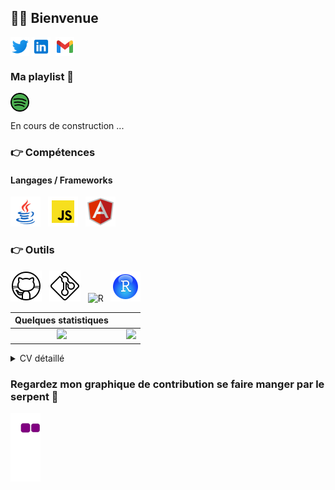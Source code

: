 ## :woman_cartwheeling: Bienvenue

<p align="left">
<a href="https://twitter.com/SimonetLa3" target="blank"><img align="center" src="Icon/twitter.png" title = "Twitter" alt="" height="30" /></a>
<a href="www.linkedin.com/in/léa-simonet-884615172" target="blank"><img align="center" src="Icon/linkedin.png" alt="" height="30" /></a>
<a href="http://instagram.com/sim6.photos" target="blank"><img align="center" src="https://github.com/mishmanners/MishManners/blob/master/socials/instagram.png" alt="" height="30" /></a>
<a href="mailto:simonetlea97@gmail.com" target="blank"><img align="center" src="Icon/gmail.png" alt="" height="30" /></a>
    
</p>

### Ma playlist 🎵

<a href="https://open.spotify.com/user/11173087224?si=583b1463f6ca425f" target="blank"><img align="center" src="Icon/spotify.png" alt="" height="30" /></a>
    




En cours de construction ...

### :point_right: Compétences
#### Langages / Frameworks
<img src="./Icon/java.png" alt="java" title="Java"/>&nbsp;&nbsp; 
<img src="./Icon/javascript.png" alt ="Javascript" title="Javascript"/>&nbsp;&nbsp; 
<img src="./Icon/angular.png" alt ="angular" title="Angular"/>&nbsp;&nbsp;

### :point_right: Outils
<img src="./Icon/github.png" alt ="GitHub" title="GitHub"/>&nbsp;&nbsp; 
<img src="./Icon/git.png" alt ="Git" title="Git"/>&nbsp;&nbsp; 
<img src="./Icon/r.png" alt ="R" title="R"/>&nbsp;&nbsp; 
<img src="./Icon/rstudio.png" alt ="Rstudio" title="Rstudio"/>&nbsp;&nbsp; 


| Quelques statistiques | | |
| :---: |:---:| :---:|
| ![](https://github-readme-stats.vercel.app/api/top-langs/?username=LeaSimonet&theme=radical&hide_langs_below=8&count_private=true)     |  | ![](https://github-readme-stats.vercel.app/api?username=LeaSimonet&show_icons=true&theme=radical&count_private=true) |

<details>
    <summary>
        CV détaillé
    </summary>

## EXPERIENCE PROFESSIONNELLE
### Formation Ingénieur Java junior 

## FORMATION
### 2022 – Master DyNEA – Université de Pau et des Pays de l'Adour - Anglet
Diplôme en dynamique des écosystèmes aquatiques.

### 2020 – Licence Biologie des organismes – Université de Pau et des Pays de l'Adour - Anglet
Diplôme de biologie - des milieux aquatiques.

### 2014 – BAC S – Lycée St Louis Villa Pia
Filière générale option physique chimmie.

### LANGUES
🇫🇷 🇬🇧 

### LOISIRS
Randonnée, ...
</details>

### Regardez mon graphique de contribution se faire manger par le serpent 🐍
![snake gif](https://github.com/LeaSimonet/LeaSimonet/blob/output/github-contribution-grid-snake.gif)
 

